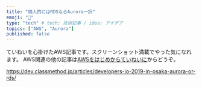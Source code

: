 ```yaml
---
title: "個人的にはRDSならAurora一択"
emoji: "🐣"
type: "tech" # tech: 技術記事 / idea: アイデア
topics: ["AWS", "Aurora"]
published: false
---
```

ていねいを心掛けたAWS記事です。スクリーンショット満載でやった気になれます。
AWS関連の他の記事は[AWSをはじめからていねいに](https://zenn.dev/sway/articles/aws_index_list)からどうぞ。


https://dev.classmethod.jp/articles/developers-io-2019-in-osaka-aurora-or-rds/
